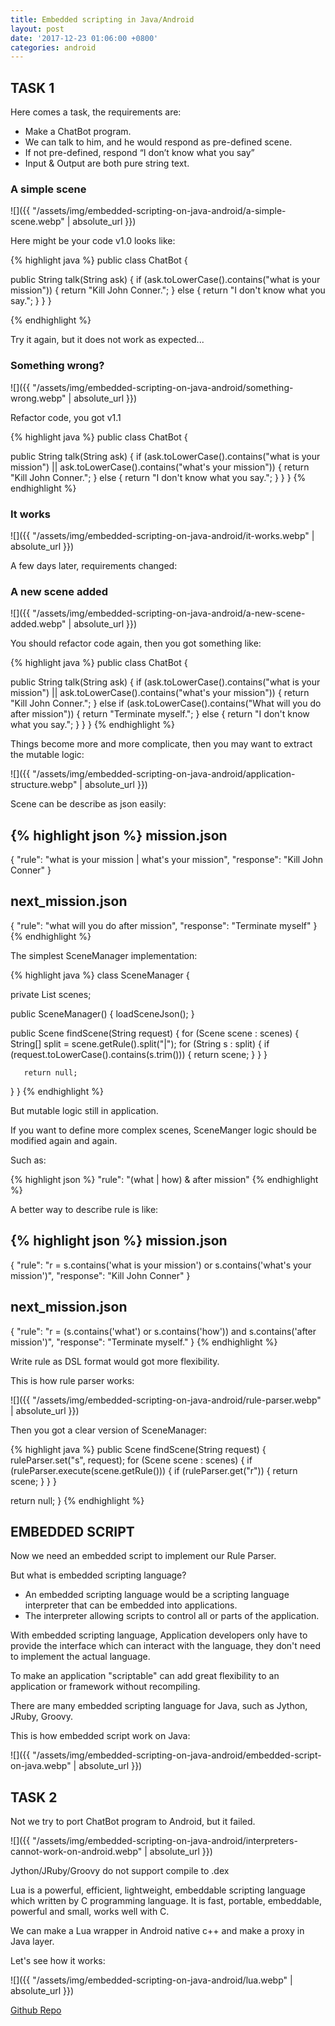 ```yaml
---
title: Embedded scripting in Java/Android
layout: post
date: '2017-12-23 01:06:00 +0800'
categories: android
---
```


## TASK 1

Here comes a task, the requirements are:

- Make a ChatBot program. 
- We can talk to him, and he would respond as pre-defined scene.
- If not pre-defined, respond “I don’t know what you say”
- Input & Output are both pure string text.

### A simple scene
![]({{ "/assets/img/embedded-scripting-on-java-android/a-simple-scene.webp" | absolute_url }})

Here might be your code v1.0 looks like:

{% highlight java %}
public class ChatBot {

   public String talk(String ask) {
       if (ask.toLowerCase().contains("what is your mission")) {
           return "Kill John Conner.";
       } else {
           return "I don't know what you say.";
       }
   }
}

{% endhighlight %}

Try it again, but it does not work as expected...

### Something wrong?
![]({{ "/assets/img/embedded-scripting-on-java-android/something-wrong.webp" | absolute_url }})

Refactor code, you got v1.1

{% highlight java %}
public class ChatBot {

   public String talk(String ask) {
       if (ask.toLowerCase().contains("what is your mission")
               || ask.toLowerCase().contains("what's your mission")) {
           return "Kill John Conner.";
       } else {
           return "I don't know what you say.";
       }
   }
}
{% endhighlight %}

### It works
![]({{ "/assets/img/embedded-scripting-on-java-android/it-works.webp" | absolute_url }})

A few days later, requirements changed:

### A new scene added
![]({{ "/assets/img/embedded-scripting-on-java-android/a-new-scene-added.webp" | absolute_url }})

You should refactor code again, then you got something like:

{% highlight java %}
public class ChatBot {

   public String talk(String ask) {
       if (ask.toLowerCase().contains("what is your mission")
               || ask.toLowerCase().contains("what's your mission")) {
           return "Kill John Conner.";
       } else if (ask.toLowerCase().contains("What will you do after mission")) {
           return "Terminate myself.";
       } else {
           return "I don't know what you say.";
       }
   }
}
{% endhighlight %}

Things become more and more complicate, then you may want to extract the mutable logic:

![]({{ "/assets/img/embedded-scripting-on-java-android/application-structure.webp" | absolute_url }})

Scene can be describe as json easily:

{% highlight json %}
mission.json
----------------------------------------------------
{
 "rule": "what is your mission | what's your mission",
 "response": "Kill John Conner"
}


next_mission.json
----------------------------------------------------
{
 "rule": "what will you do after mission",
 "response": "Terminate myself"
}
{% endhighlight %}

The simplest SceneManager implementation:

{% highlight java %}
class SceneManager {

   private List<Scene> scenes;

   public SceneManager() {
       loadSceneJson();
   }

   public Scene findScene(String request) {
       for (Scene scene : scenes) {
           String[] split = scene.getRule().split("|");
           for (String s : split) {
               if (request.toLowerCase().contains(s.trim())) {
                   return scene;
               }
           }
       }

       return null;
   }
}
{% endhighlight %}

But mutable logic still in application.

If you want to define more complex scenes, SceneManger logic should be modified again and again.

Such as:

{% highlight json %}
"rule": "(what | how) & after mission"
{% endhighlight %}

A better way to describe rule is like:

{% highlight json %}
mission.json
-----------------------------------------------------------------------------------------------------
{
 "rule": "r = s.contains('what is your mission') or s.contains('what\'s your mission')",
 "response": "Kill John Conner"
}


next_mission.json
-----------------------------------------------------------------------------------------------------
{
 "rule": "r = (s.contains('what') or s.contains('how')) and s.contains('after mission')",
 "response": "Terminate myself."
}
{% endhighlight %}

Write rule as DSL format would got more flexibility.

This is how rule parser works:

![]({{ "/assets/img/embedded-scripting-on-java-android/rule-parser.webp" | absolute_url }})

Then you got a clear version of SceneManager:

{% highlight java %}
public Scene findScene(String request) {
   ruleParser.set("s", request);
   for (Scene scene : scenes) {
       if (ruleParser.execute(scene.getRule())) {
           if (ruleParser.get("r")) {
               return scene;
           }
       }
   }

   return null;
}
{% endhighlight %}

## EMBEDDED SCRIPT

Now we need an embedded script to implement our Rule Parser.

But what is embedded scripting language?

- An embedded scripting language would be a scripting language interpreter that can be embedded into applications. 
- The interpreter allowing scripts to control all or parts of the application.

With embedded scripting language, Application developers only have to provide the interface which can interact with the language, they don't need to implement the actual language.

To make an application "scriptable" can add great flexibility to an application or framework without recompiling.

There are many embedded scripting language for Java, such as Jython, JRuby, Groovy.

This is how embedded script work on Java:

![]({{ "/assets/img/embedded-scripting-on-java-android/embedded-script-on-java.webp" | absolute_url }})

## TASK 2

Not we try to port ChatBot program to Android, but it failed.

![]({{ "/assets/img/embedded-scripting-on-java-android/interpreters-cannot-work-on-android.webp" | absolute_url }})

Jython/JRuby/Groovy do not support compile to .dex

Lua is a powerful, efficient, lightweight, embeddable scripting language which written by C programming language. It is fast, portable, embeddable, powerful and small, works well with C.

We can make a Lua wrapper in Android native c++ and make a proxy in Java layer.

Let's see how it works:

![]({{ "/assets/img/embedded-scripting-on-java-android/lua.webp" | absolute_url }})

[Github Repo](https://github.com/jie-meng/LuaDroid)
